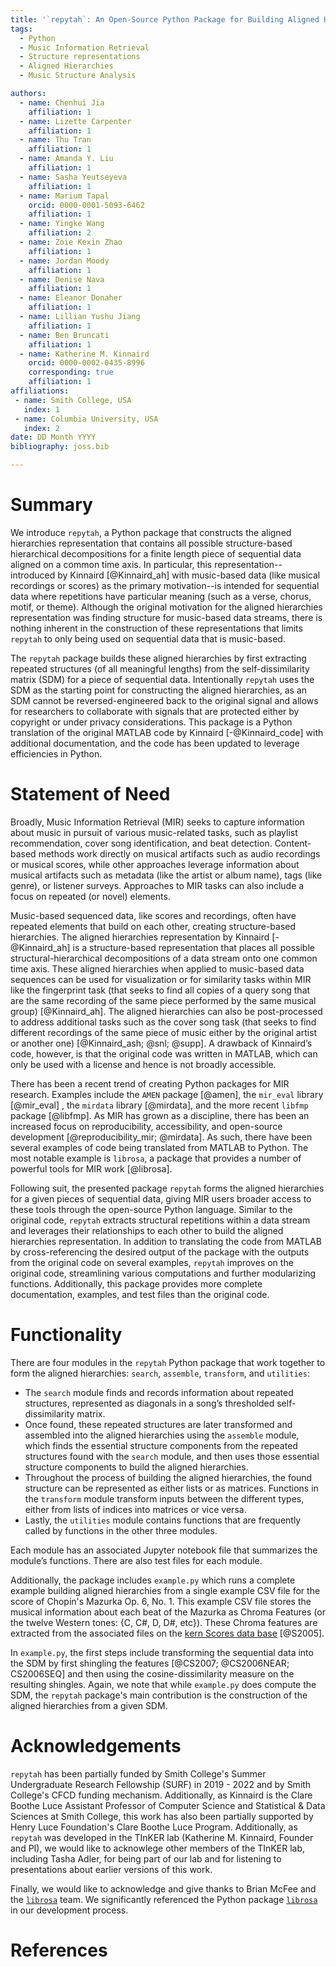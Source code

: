 ```yaml
---
title: '`repytah`: An Open-Source Python Package for Building Aligned Hierarchies for Sequential Data'
tags:
  - Python
  - Music Information Retrieval
  - Structure representations
  - Aligned Hierarchies
  - Music Structure Analysis

authors:
  - name: Chenhui Jia
    affiliation: 1
  - name: Lizette Carpenter
    affiliation: 1
  - name: Thu Tran
    affiliation: 1
  - name: Amanda Y. Liu
    affiliation: 1
  - name: Sasha Yeutseyeva
    affiliation: 1
  - name: Marium Tapal
    orcid: 0000-0001-5093-6462
    affiliation: 1
  - name: Yingke Wang
    affiliation: 2
  - name: Zoie Kexin Zhao
    affiliation: 1
  - name: Jordan Moody
    affiliation: 1
  - name: Denise Nava
    affiliation: 1
  - name: Eleanor Donaher
    affiliation: 1
  - name: Lillian Yushu Jiang
    affiliation: 1
  - name: Ben Bruncati
    affiliation: 1
  - name: Katherine M. Kinnaird
    orcid: 0000-0002-0435-8996
    corresponding: true 
    affiliation: 1
affiliations:
 - name: Smith College, USA
   index: 1
 - name: Columbia University, USA
   index: 2
date: DD Month YYYY
bibliography: joss.bib

---
```


# Summary

We introduce `repytah`, a Python package that constructs the aligned hierarchies representation that contains all possible structure-based hierarchical decompositions for a finite length piece of sequential data aligned on a common time axis. In particular, this representation--introduced by Kinnaird [@Kinnaird_ah] with music-based data (like musical recordings or scores) as the primary motivation--is intended for sequential data where repetitions have particular meaning (such as a verse, chorus, motif, or theme). Although the original motivation for the aligned hierarchies representation was finding structure for music-based data streams, there is nothing inherent in the construction of these representations that limits `repytah` to only being used on sequential data that is music-based. 

The `repytah` package builds these aligned hierarchies by first extracting repeated structures (of all meaningful lengths) from the self-dissimilarity matrix (SDM) for a piece of sequential data. Intentionally `repytah` uses the SDM as the starting point for constructing the aligned hierarchies, as an SDM cannot be reversed-engineered back to the original signal and allows for researchers to collaborate with signals that are protected either by copyright or under privacy considerations. This package is a Python translation of the original MATLAB code by Kinnaird [-@Kinnaird_code] with additional documentation, and the code has been updated to leverage efficiencies in Python. 


# Statement of Need

Broadly, Music Information Retrieval (MIR) seeks to capture information about music in pursuit of various music-related tasks, such as playlist recommendation, cover song identification, and beat detection. Content-based methods work directly on musical artifacts such as audio recordings or musical scores, while other approaches leverage information about musical artifacts such as metadata (like the artist or album name), tags (like genre), or listener surveys. Approaches to MIR tasks can also include a focus on repeated (or novel) elements. 

Music-based sequenced data, like scores and recordings, often have repeated elements that build on each other, creating structure-based hierarchies. The aligned hierarchies representation by Kinnaird [-@Kinnaird_ah] is a structure-based representation that places all possible structural-hierarchical decompositions of a data stream onto one common time axis. These aligned hierarchies when applied to music-based data sequences can be used for visualization or for similarity tasks within MIR like the fingerprint task (that seeks to find all copies of a query song that are the same recording of the same piece performed by the same musical group) [@Kinnaird_ah]. The aligned hierarchies can also be post-processed to address additional tasks such as the cover song task (that seeks to find different recordings of the same piece of music either by the original artist or another one) [@Kinnaird_ash; @snl; @supp]. A drawback of Kinnaird’s code, however, is that the original code was written in MATLAB, which can only be used with a license and hence is not broadly accessible. 

There has been a recent trend of creating Python packages for MIR research. Examples include the `AMEN` package [@amen], the `mir_eval` library [@mir_eval] , the `mirdata` library [@mirdata], and the more recent `libfmp` package [@libfmp]. As MIR has grown as a discipline, there has been an increased focus on reproducibility, accessibility, and open-source development [@reproducibility_mir; @mirdata]. As such, there have been several examples of code being translated from MATLAB to Python. The most notable example is `librosa`, a package that provides a number of powerful tools for MIR work [@librosa]. 

Following suit, the presented package `repytah` forms the aligned hierarchies for a given pieces of sequential data, giving MIR users broader access to these tools through the open-source Python language. Similar to the original code, `repytah` extracts structural repetitions within a data stream and leverages their relationships to each other to build the aligned hierarchies representation. In addition to translating the code from MATLAB by cross-referencing the desired output of the package with the outputs from the original code on several examples, `repytah` improves on the original code, streamlining various computations and further modularizing functions. Additionally, this package provides more complete documentation, examples, and test files than the original code. 

# Functionality

There are four modules in the `repytah` Python package that work together to form the aligned hierarchies: `search`, `assemble`, `transform`, and `utilities`:


 - The `search` module finds and records information about repeated structures, represented as diagonals in a song’s thresholded self-dissimilarity matrix. 
 - Once found, these repeated structures are later transformed and assembled into the aligned hierarchies using the `assemble` module, which finds the essential structure components from the repeated structures found with the `search` module, and then uses those essential structure components to build the aligned hierarchies. 
 - Throughout the process of building the aligned hierarchies, the found structure can be represented as either lists or as matrices. Functions in the `transform` module transform inputs between the different types, either from lists of indices into matrices or vice versa. 
 - Lastly, the `utilities` module contains functions that are frequently called by functions in the other three modules. 

Each module has an associated Jupyter notebook file that summarizes the module’s functions. There are also test files for each module. 

Additionally, the package includes `example.py` which runs a complete example building aligned hierarchies from a single example CSV file for the score of Chopin's Mazurka Op. 6, No. 1. This example CSV file stores the musical information about each beat of the Mazurka as Chroma Features (or the twelve Western tones: {C, C#, D, D#, etc}). These Chroma features are extracted from the associated files on the [kern Scores data base](https://kern.humdrum.org/cgi-bin/browse?l=users/craig/classical/chopin/mazurka) [@S2005].

In `example.py`, the first steps include transforming the sequential data into the SDM by first shingling the features [@CS2007; @CS2006NEAR; CS2006SEQ] and then using the cosine-dissimilarity measure on the resulting shingles. Again, we note that while `example.py` does compute the SDM, the `repytah` package's main contribution is the construction of the aligned hierarchies from a given SDM. 


# Acknowledgements
`repytah` has been partially funded by Smith College's Summer Undergraduate Research Fellowship (SURF) in 2019 - 2022 and by Smith College's CFCD funding mechanism. Additionally, as Kinnaird is the Clare Boothe Luce Assistant Professor of Computer Science and Statistical & Data Sciences at Smith College, this work has also been partially supported by Henry Luce Foundation's Clare Boothe Luce Program. Additionally, as `repytah` was developed in the TInKER lab (Katherine M. Kinnaird, Founder and PI), we would like to acknowlege other members of the TInKER lab, including Tasha Adler, for being part of our lab and for listening to presentations about earlier versions of this work. 

Finally, we would like to acknowledge and give thanks to Brian McFee and the [`librosa`](https://github.com/librosa) team. We significantly referenced the Python package [`librosa`](https://github.com/librosa) in our development process. 

# References

